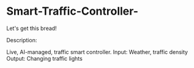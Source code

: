 # Smart-Traffic-Controller-
Let's get this bread!

Description:

Live, AI-managed, traffic smart controller. 
Input: Weather, traffic density
Output: Changing traffic lights 
